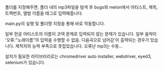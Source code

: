 폴더를 지정해주면, 폴더 내의 mp3파일을 탐색 후 bugs와 melon에서 아티스트, 제목, 트랙번호, 앨범 이름을 태그로 입력해줍니다.

main.py의 실행 및 폴더명 지정을 통해 바로 작동합니다.

일부 한글 아티스트의 이름이 코덱 문제로 입력되지 않는 문제가 있습니다. 일부 음악이 '오류:"노래이름"의 입력을 수행할 수 없음. 다음곡으로 넘어감'이 출력되는 경우가 있습니다.
제작자의 능력 부족으로 못잡았습니다. 오류난 mp3는 수동...

설치가 필요한 라이브러리로는 chromedriver auto installer, webdriver, eyed3, selenium가 있습니다.
